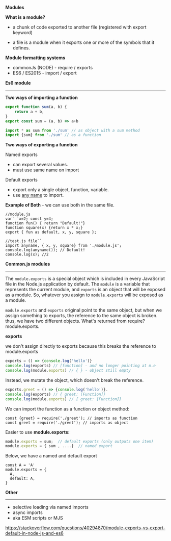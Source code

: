 

__Modules__

**What is a module?** 

- a chunk of code exported to another file (registered with export keyword)

- a file is a module when it exports one or more of the symbols that it defines.

  

**Module formatting systems**

- commonJs (NODE) - require / exports
- ES6 / ES2015 - import / export

**Es6 module**

-----

**Two ways of importing a function**

```js
export function sum(a, b) {
	return a + b,
}
export const sum = (a, b) => a+b

```

```js
import * as sum from './sum' // as object with a sum method
import {sum} from './sum' // as a function
```

**Two ways of exporting a function**

Named exports

- can export several values. 
- must use same name on import

Default exports

- export only a single object, function, variable. 
- use <u>any name</u> to import. 

**Example of Both** - we can use both in the same file. 

```tsx
//module.js
var` `x=2; const y=4;
function fun() { return "Default!"}
function square(x) {return x * x;}
export { fun as default, x, y, square };
```

```tsx
//test.js file``
import anyname, { x, y, square} from './module.js';
console.log(anyname()); // Default!
console.log(x); //2
```

**Common.js modules**

------

The `module.exports` is a special object which is included in every JavaScript file in the Node.js application by default. The `module` is a variable that represents the current module, and `exports` is an object that will be exposed as a module. So, whatever you assign to `module.exports` will be exposed as a module.

`module.exports` and `exports` original point to the same object, but when we assign something to exports, the reference to the same object is broken.  thus, we have two different objects.  What's returned from require? module.exports.  

**exports**

we don't assign directly to exports because this breaks the reference to module.exports

```js
exports = () => {console.log('hello')}
console.log(exports) // [function] - and no longer pointing at m.e
console.log(module.exports) // { } - object still empty
```

Instead, we mutate the object, which doesn't break the reference.

```js
exports.greet = () => {console.log('hello')}. 
console.log(exports) // { greet: [Function]}
console.log(module.exports) // { greet: [Function]}
```

We can import the function as a function or object method: 

```
const {greet} = require('./greet'); // imports as function
const greet = require('./greet'); // imports as object
```

Easier to use **module.exports:** 

```js
module.exports = sum;  // default exports (only outputs one item)
module.exports = { sum , ....}  // named export
```

Below, we have a named and default export

```
const A = 'A'
module.exports = {
  A,
  default: A,
}
```

**Other**

-----



- selective loading via named imports
- async imports
- aka ESM scripts or MJS

https://stackoverflow.com/questions/40294870/module-exports-vs-export-default-in-node-js-and-es6
